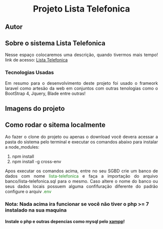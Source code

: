 <h1 style='text-align:center;'>Projeto Lista Telefonica</h1>

## Autor

## Sobre o sistema Lista Telefonica

<p align="justify"> Nesse espaço colocaremos uma descrição, quando tivermos mais tempo! link de acesso: <a href="">Lista Telefonica</a></p>

### Tecnologias Usadas
<p align="justify"> Em resumo para o desenvolvimento deste projeto foi usado o frameork laravel como artesão da web em conjuntos com outras tenologias como o BootStrap 4, Jquery, Blade entre outras!</a></p>

## Imagens do projeto

<!-- #### Desktop(WEB)
<table>
   <tr>
       <td>Tela Inicial</td>
       <td>Painel de Controle</td>
       <td>Tela Desenvolvedores</td>
   </tr>
    <tr>
        <td style="width:400px"><img src="readme/homepagePC.png" width="400"/></td>
        <td style="width:400px"><img src="readme/painelPC.png" width="400"/></td>
        <td style="width:400px"><img src="readme/desenvolvedoresPC.png" width="400"/></td>
   </tr>
</table>

#### Aplicação Celular(Mobile) 
<table>
   <tr>
       <td>Tela Inicial</td>
       <td>Painel de Controle</td>
       <td>Tela Desenvolvedores</td>
   </tr>
    <tr>
       <td style="width:400px"><img src="readme/homepageCL.jpg" width=""/></td>
       <td style="width:400px"><img src="readme/painelCL.jpg" width=""/></td>
        <td style="width:400px"><img src="readme/desenvolvedoresCL.jpg" width=""/></td>
   </tr>
</table> -->


## Como rodar o sitema localmente
<p style="text-align: justify">Ao fazer o clone do projeto ou apenas o download você devera acessar a pasta do sistema pelo terminal e executar os comandos abaixo para instalar a node_modules:</p>

<ol>
    <li>npm install</li>
    <li>npm install -g cross-env</li>
</ol>

<p style="text-align: justify">Apos executar os comandos acima, entre no seu SGBD crie um banco de dados com nome <span style='color:#228B22'>lista-telefonica</span> e faça a importação do arquivo banco/lista-telefonica.sql para o mesmo. Caso altere o nome do banco ou seus dados locais possuem alguma confifuração diferente do padrão configure o arquiv <span style='color:#228B22'>.env</span> </p>

### Nota: Nada acima ira funcionar se você não tiver o php >= 7 instalado na sua maquina

<h4> Instale o php e outras depencias como mysql pelo <a href="">xampp</a>!</h4>